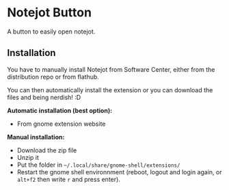 # Notejot Button

A button to easily open notejot.

## Installation

You have to manually install Notejot from Software Center, either from the distribution repo or from flathub.

You can then automatically install the extension or you can download the files and being nerdish! :D


**Automatic installation (best option):**

* From gnome extension website


**Manual installation:**

* Download the zip file
* Unzip it 
* Put the folder in `~/.local/share/gnome-shell/extensions/`
* Restart the gnome shell environnment (reboot, logout and login again, or `alt+f2` then write `r` and press enter).
